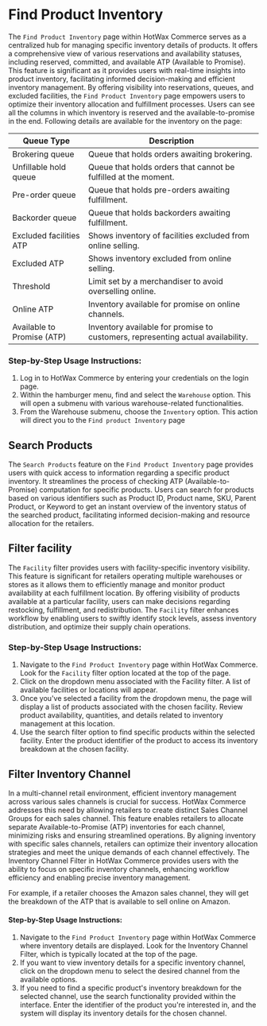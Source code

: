 # Find Product Inventory

The `Find Product Inventory` page within HotWax Commerce serves as a centralized hub for managing specific inventory details of products. It offers a comprehensive view of various reservations and availability statuses, including reserved, committed, and available ATP (Available to Promise). This feature is significant as it provides users with real-time insights into product inventory, facilitating informed decision-making and efficient inventory management. By offering visibility into reservations, queues, and excluded facilities, the `Find Product Inventory` page empowers users to optimize their inventory allocation and fulfillment processes. Users can see all the columns in which inventory is reserved and the available-to-promise in the end. Following details are available for the inventory on the page:

| Queue Type              | Description                                            |
|-------------------------|--------------------------------------------------------|
| Brokering queue         | Queue that holds orders awaiting brokering.            |
| Unfillable hold queue   | Queue that holds orders that cannot be fulfilled at the moment. |
| Pre-order queue         | Queue that holds pre-orders awaiting fulfillment.      |
| Backorder queue         | Queue that holds backorders awaiting fulfillment.      |
| Excluded facilities ATP | Shows inventory of facilities excluded from online selling. |
| Excluded ATP            | Shows inventory excluded from online selling.          |
| Threshold               | Limit set by a merchandiser to avoid overselling online. |
| Online ATP              | Inventory available for promise on online channels.    |
| Available to Promise (ATP) | Inventory available for promise to customers, representing actual availability. |


### Step-by-Step Usage Instructions:

1. Log in to HotWax Commerce by entering your credentials on the login page.
2. Within the hamburger menu, find and select the `Warehouse` option. This will open a submenu with various warehouse-related functionalities.
4. From the Warehouse submenu, choose the `Inventory` option. This action will direct you to the `Find product Inventory` page

## Search Products

The `Search Products` feature on the `Find Product Inventory` page provides users with quick access to information regarding a specific product inventory. It streamlines the process of checking ATP (Available-to-Promise) computation for specific products. Users can search for products based on various identifiers such as Product ID, Product name, SKU, Parent Product, or Keyword to get an instant overview of the inventory status of the searched product, facilitating informed decision-making and resource allocation for the retailers.

## Filter facility

The `Facility` filter provides users with facility-specific inventory visibility. This feature is significant for retailers operating multiple warehouses or stores as it allows them to efficiently manage and monitor product availability at each fulfillment location. By offering visibility of products available at a particular facility, users can make decisions regarding restocking, fulfillment, and redistribution. The `Facility` filter enhances workflow by enabling users to swiftly identify stock levels, assess inventory distribution, and optimize their supply chain operations.

### Step-by-Step Usage Instructions:

1. Navigate to the `Find Product Inventory` page within HotWax Commerce. Look for the `Facility` filter option located at the top of the page.
2. Click on the dropdown menu associated with the Facility filter. A list of available facilities or locations will appear.
3. Once you've selected a facility from the dropdown menu, the page will display a list of products associated with the chosen facility. Review product availability, quantities, and details related to inventory management at this location.
4. Use the search filter option to find specific products within the selected facility. Enter the product identifier of the product to access its inventory breakdown at the chosen facility.

## Filter Inventory Channel

In a multi-channel retail environment, efficient inventory management across various sales channels is crucial for success. HotWax Commerce addresses this need by allowing retailers to create distinct Sales Channel Groups for each sales channel. This feature enables retailers to allocate separate Available-to-Promise (ATP) inventories for each channel, minimizing risks and ensuring streamlined operations. By aligning inventory with specific sales channels, retailers can optimize their inventory allocation strategies and meet the unique demands of each channel effectively. The Inventory Channel Filter in HotWax Commerce provides users with the ability to focus on specific inventory channels, enhancing workflow efficiency and enabling precise inventory management.

For example, if a retailer chooses the Amazon sales channel, they will get the breakdown of the ATP that is available to sell online on Amazon.

#### Step-by-Step Usage Instructions:

1. Navigate to the `Find Product Inventory` page within HotWax Commerce where inventory details are displayed. Look for the Inventory Channel Filter, which is typically located at the top of the page.
2. If you want to view inventory details for a specific inventory channel, click on the dropdown menu to select the desired channel from the available options.
3. If you need to find a specific product's inventory breakdown for the selected channel, use the search functionality provided within the interface. Enter the identifier of the product you're interested in, and the system will display its inventory details for the chosen channel.
